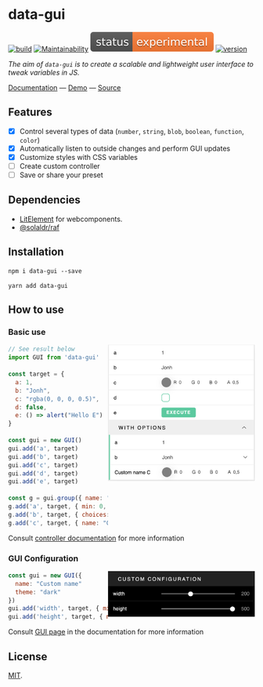 # data-gui

[![build](https://github.com/SolalDR/data-gui/actions/workflows/build.yml/badge.svg)](https://github.com/SolalDR/data-gui/actions/workflows/build.yml)
[![Maintainability](https://api.codeclimate.com/v1/badges/0e90a12eb9040d1865b0/maintainability)](https://codeclimate.com/github/SolalDR/data-gui/maintainability)
[![status: experimental](https://github.com/GIScience/badges/raw/master/status/experimental.svg)](https://github.com/GIScience/badges#experimental)
[![version](https://img.shields.io/github/package-json/v/SolalDR/data-gui)](https://github.com/SolalDR/data-gui)


*The aim of `data-gui` is to create a scalable and lightweight user interface to tweak variables in JS.*

[Documentation](https://solaldr.github.io/data-gui/index.html) — [Demo](https://data-gui.netlify.app) — [Source](https://github.com/SolalDR/data-gui)
<br>

## Features
- [x] Control several types of data (`number`, `string`, `blob`, `boolean`, `function`, `color`)
- [x] Automatically listen to outside changes and perform GUI updates
- [x] Customize styles with CSS variables
- [ ] Create custom controller
- [ ] Save or share your preset

## Dependencies

- [LitElement](https://github.com/Polymer/lit-element) for webcomponents. 
- [@solaldr/raf](https://github.com/SolalDR/raf)

## Installation

```
npm i data-gui --save
```

```
yarn add data-gui
```

## How to use

### Basic use

<img src="./public/light.png" width="300" align="right"/>

```javascript
// See result below 
import GUI from 'data-gui'

const target = {
  a: 1,
  b: "Jonh",
  c: "rgba(0, 0, 0, 0.5)",
  d: false,
  e: () => alert("Hello E")
}

const gui = new GUI()
gui.add('a', target)
gui.add('b', target)
gui.add('c', target)
gui.add('d', target)
gui.add('e', target)

const g = gui.group({ name: 'With options' })
g.add('a', target, { min: 0, max: 100, step: 0.1 })
g.add('b', target, { choices: ["Jonh", "Foo", "Bar"] })
g.add('c', target, { name: "Custom name C"})
```


Consult [controller documentation](https://solaldr.github.io/data-gui/classes/basecontroller.html) for more information

### GUI Configuration

<img src="./public/dark-with-name2.png" width="300" align="right"/>

```javascript
const gui = new GUI({
  name: "Custom name"
  theme: "dark"
}) 
gui.add('width', target, { min: 0, max: 500 })
gui.add('height', target, { min: 0, max: 500 })
```

</p>

Consult [GUI page](https://solaldr.github.io/data-gui/classes/gui.html) in the documentation for more information




## License

[MIT](LICENSE).
